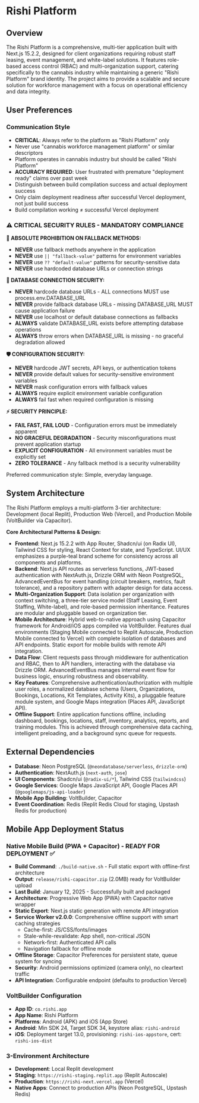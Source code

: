 # Rishi Platform

## Overview

The Rishi Platform is a comprehensive, multi-tier application built with Next.js 15.2.2, designed for client organizations requiring robust staff leasing, event management, and white-label solutions. It features role-based access control (RBAC) and multi-organization support, catering specifically to the cannabis industry while maintaining a generic "Rishi Platform" brand identity. The project aims to provide a scalable and secure solution for workforce management with a focus on operational efficiency and data integrity.

## User Preferences

### Communication Style

- **CRITICAL**: Always refer to the platform as "Rishi Platform" only
- Never use "cannabis workforce management platform" or similar descriptors
- Platform operates in cannabis industry but should be called "Rishi Platform"
- **ACCURACY REQUIRED**: User frustrated with premature "deployment ready" claims over past week
- Distinguish between build compilation success and actual deployment success
- Only claim deployment readiness after successful Vercel deployment, not just build success
- Build compilation working ≠ successful Vercel deployment

### ⚠️ CRITICAL SECURITY RULES - MANDATORY COMPLIANCE

**🚨 ABSOLUTE PROHIBITION ON FALLBACK METHODS:**
- **NEVER** use fallback methods anywhere in the application
- **NEVER** use `|| "fallback-value"` patterns for environment variables
- **NEVER** use `?? "default-value"` patterns for security-sensitive data
- **NEVER** use hardcoded database URLs or connection strings

**🔐 DATABASE CONNECTION SECURITY:**
- **NEVER** hardcode database URLs - ALL connections MUST use process.env.DATABASE_URL
- **NEVER** provide fallback database URLs - missing DATABASE_URL MUST cause application failure
- **NEVER** use localhost or default database connections as fallbacks
- **ALWAYS** validate DATABASE_URL exists before attempting database operations
- **ALWAYS** throw errors when DATABASE_URL is missing - no graceful degradation allowed

**🛡️ CONFIGURATION SECURITY:**
- **NEVER** hardcode JWT secrets, API keys, or authentication tokens
- **NEVER** provide default values for security-sensitive environment variables
- **NEVER** mask configuration errors with fallback values
- **ALWAYS** require explicit environment variable configuration
- **ALWAYS** fail fast when required configuration is missing

**⚡ SECURITY PRINCIPLE:**
- **FAIL FAST, FAIL LOUD** - Configuration errors must be immediately apparent
- **NO GRACEFUL DEGRADATION** - Security misconfigurations must prevent application startup
- **EXPLICIT CONFIGURATION** - All environment variables must be explicitly set
- **ZERO TOLERANCE** - Any fallback method is a security vulnerability

Preferred communication style: Simple, everyday language.

## System Architecture

The Rishi Platform employs a multi-platform 3-tier architecture: Development (local Replit), Production Web (Vercel), and Production Mobile (VoltBuilder via Capacitor).

**Core Architectural Patterns & Design:**

- **Frontend**: Next.js 15.2.2 with App Router, Shadcn/ui (on Radix UI), Tailwind CSS for styling, React Context for state, and TypeScript. UI/UX emphasizes a purple-teal brand scheme for consistency across all components and platforms.
- **Backend**: Next.js API routes as serverless functions, JWT-based authentication with NextAuth.js, Drizzle ORM with Neon PostgreSQL, AdvancedEventBus for event handling (circuit breakers, metrics, fault tolerance), and a repository pattern with adapter design for data access.
- **Multi-Organization Support**: Data isolation per organization with context switching, a three-tier service model (Staff Leasing, Event Staffing, White-label), and role-based permission inheritance. Features are modular and pluggable based on organization tier.
- **Mobile Architecture**: Hybrid web-to-native approach using Capacitor framework for Android/iOS apps compiled via VoltBuilder. Features dual environments (Staging Mobile connected to Replit Autoscale, Production Mobile connected to Vercel) with complete isolation of databases and API endpoints. Static export for mobile builds with remote API integration.
- **Data Flow**: Client requests pass through middleware for authentication and RBAC, then to API handlers, interacting with the database via Drizzle ORM. AdvancedEventBus manages internal event flow for business logic, ensuring robustness and observability.
- **Key Features**: Comprehensive authentication/authorization with multiple user roles, a normalized database schema (Users, Organizations, Bookings, Locations, Kit Templates, Activity Kits), a pluggable feature module system, and Google Maps integration (Places API, JavaScript API).
- **Offline Support**: Entire application functions offline, including dashboard, bookings, locations, staff, inventory, analytics, reports, and training modules. This is achieved through comprehensive data caching, intelligent preloading, and a background sync queue for requests.

## External Dependencies

- **Database**: Neon PostgreSQL (`@neondatabase/serverless`, `drizzle-orm`)
- **Authentication**: NextAuth.js (`next-auth`, `jose`)
- **UI Components**: Shadcn/ui (`@radix-ui/*`), Tailwind CSS (`tailwindcss`)
- **Google Services**: Google Maps JavaScript API, Google Places API (`@googlemaps/js-api-loader`)
- **Mobile App Building**: VoltBuilder, Capacitor
- **Event Coordination**: Redis (Replit Redis Cloud for staging, Upstash Redis for production)

## Mobile App Deployment Status

### Native Mobile Build (PWA + Capacitor) - READY FOR DEPLOYMENT ✅
- **Build Command**: `./build-native.sh` - Full static export with offline-first architecture
- **Output**: `release/rishi-capacitor.zip` (2.0MB) ready for VoltBuilder upload
- **Last Build**: January 12, 2025 - Successfully built and packaged
- **Architecture**: Progressive Web App (PWA) with Capacitor native wrapper
- **Static Export**: Next.js static generation with remote API integration
- **Service Worker v2.0.0**: Comprehensive offline support with smart caching strategies
  - Cache-first: JS/CSS/fonts/images
  - Stale-while-revalidate: App shell, non-critical JSON
  - Network-first: Authenticated API calls
  - Navigation fallback for offline mode
- **Offline Storage**: Capacitor Preferences for persistent state, queue system for syncing
- **Security**: Android permissions optimized (camera only), no cleartext traffic
- **API Integration**: Configurable endpoint (defaults to production Vercel)

### VoltBuilder Configuration
- **App ID**: `co.rishi.app`
- **App Name**: Rishi Platform
- **Platforms**: Android (APK) and iOS (App Store)
- **Android**: Min SDK 24, Target SDK 34, keystore alias: `rishi-android`
- **iOS**: Deployment target 13.0, provisioning: `rishi-ios-appstore`, cert: `rishi-ios-dist`

### 3-Environment Architecture
- **Development**: Local Replit development
- **Staging**: `https://rishi-staging.replit.app` (Replit Autoscale)
- **Production**: `https://rishi-next.vercel.app` (Vercel)
- **Native Apps**: Connect to production APIs (Neon PostgreSQL, Upstash Redis)